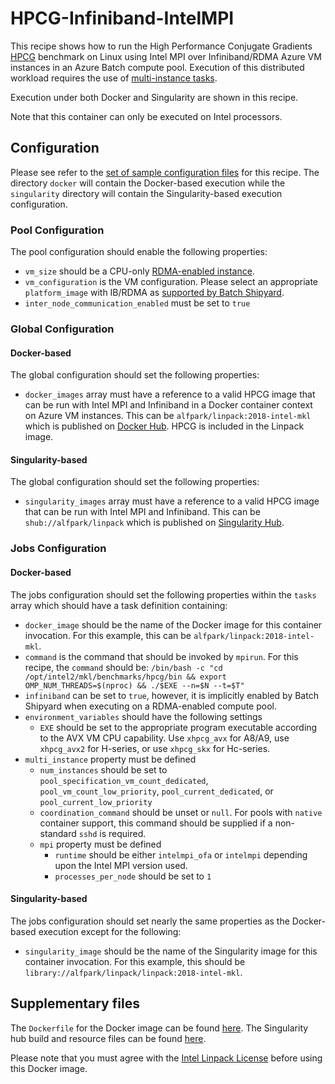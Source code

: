 # HPCG-Infiniband-IntelMPI
This recipe shows how to run the High Performance Conjugate Gradients
[HPCG](http://www.hpcg-benchmark.org/index.html) benchmark
on Linux using Intel MPI over Infiniband/RDMA Azure VM instances in an Azure
Batch compute pool. Execution of this distributed workload requires the use of
[multi-instance tasks](../../docs/80-batch-shipyard-multi-instance-tasks.md).

Execution under both Docker and Singularity are shown in this recipe.

Note that this container can only be executed on Intel processors.

## Configuration
Please see refer to the [set of sample configuration files](./config) for
this recipe. The directory `docker` will contain the Docker-based execution
while the `singularity` directory will contain the Singularity-based
execution configuration.

### Pool Configuration
The pool configuration should enable the following properties:
* `vm_size` should be a CPU-only
[RDMA-enabled instance](https://docs.microsoft.com/azure/virtual-machines/linux/sizes-hpc).
* `vm_configuration` is the VM configuration. Please select an appropriate
`platform_image` with IB/RDMA as
[supported by Batch Shipyard](../../docs/25-batch-shipyard-platform-image-support.md).
* `inter_node_communication_enabled` must be set to `true`

### Global Configuration
#### Docker-based
The global configuration should set the following properties:
* `docker_images` array must have a reference to a valid HPCG image
that can be run with Intel MPI and Infiniband in a Docker container context
on Azure VM instances. This can be `alfpark/linpack:2018-intel-mkl` which is
published on [Docker Hub](https://hub.docker.com/r/alfpark/linpack). HPCG is
included in the Linpack image.

#### Singularity-based
The global configuration should set the following properties:
* `singularity_images` array must have a reference to a valid HPCG image
that can be run with Intel MPI and Infiniband. This can be
`shub://alfpark/linpack` which is
published on [Singularity Hub](https://www.singularity-hub.org/containers/496).

### Jobs Configuration
#### Docker-based
The jobs configuration should set the following properties within the `tasks`
array which should have a task definition containing:
* `docker_image` should be the name of the Docker image for this container
invocation. For this example, this can be `alfpark/linpack:2018-intel-mkl`.
* `command` is the command that should be invoked by `mpirun`. For this recipe,
the `command` should be:
`/bin/bash -c "cd /opt/intel2/mkl/benchmarks/hpcg/bin && export OMP_NUM_THREADS=$(nproc) && ./$EXE --n=$N --t=$T"`
* `infiniband` can be set to `true`, however, it is implicitly enabled by
Batch Shipyard when executing on a RDMA-enabled compute pool.
* `environment_variables` should have the following settings
  * `EXE` should be set to the appropriate program executable according to
    the AVX VM CPU capability. Use `xhpcg_avx` for A8/A9, use `xhpcg_avx2`
    for H-series, or use `xhpcg_skx` for Hc-series.
* `multi_instance` property must be defined
  * `num_instances` should be set to `pool_specification_vm_count_dedicated`,
    `pool_vm_count_low_priority`, `pool_current_dedicated`, or
    `pool_current_low_priority`
  * `coordination_command` should be unset or `null`. For pools with
    `native` container support, this command should be supplied if
    a non-standard `sshd` is required.
  * `mpi` property must be defined
    * `runtime` should be either `intelmpi_ofa` or `intelmpi` depending upon
      the Intel MPI version used.
    * `processes_per_node` should be set to `1`

#### Singularity-based
The jobs configuration should set nearly the same properties as the
Docker-based execution except for the following:
* `singularity_image` should be the name of the Singularity image for this
container invocation. For this example, this should be
`library://alfpark/linpack/linpack:2018-intel-mkl`.

## Supplementary files
The `Dockerfile` for the Docker image can be found [here](./docker). The
Singularity hub build and resource files can be found
[here](https://github.com/alfpark/linpack).

Please note that you must agree with the
[Intel Linpack License](https://software.intel.com/en-us/articles/intel-linpack-benchmark-download-license-agreement)
before using this Docker image.
